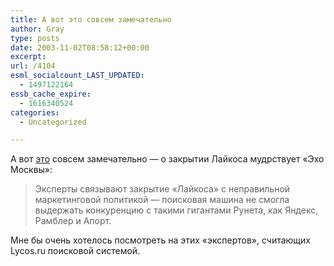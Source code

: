 ```yaml
---
title: А вот это совсем замечательно
author: Gray
type: posts
date: 2003-11-02T08:58:12+00:00
excerpt:
url: /4104
esml_socialcount_LAST_UPDATED:
  - 1497122164
essb_cache_expire:
  - 1616340524
categories:
  - Uncategorized

---
```








А вот <a href="http://www.echo.msk.ru/7news/archive/164386.html" target="_blank">это</a> совсем замечательно &#8212; о закрытии Лайкоса мудрствует &#171;Эхо Москвы&#187;:

> Эксперты связывают закрытие &#171;Лайкоса&#187; с неправильной маркетинговой политикой &#8212; поисковая машина не смогла выдержать конкуренцию с такими гигантами Рунета, как Яндекс, Рамблер и Апорт. 

Мне бы очень хотелось посмотреть на этих &#171;экспертов&#187;, считающих Lycos.ru поисковой системой.